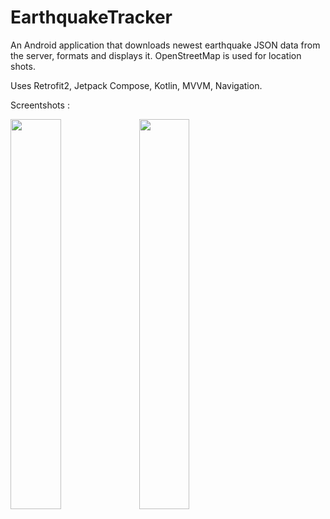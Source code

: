 # EarthquakeTracker

An Android application that downloads newest earthquake JSON data from the server, formats and displays it. 
OpenStreetMap is used for location shots.

Uses Retrofit2, Jetpack Compose, Kotlin, MVVM, Navigation.

Screentshots :

<img src="https://i.imgur.com/RnUVYZB.jpg" width=40% height=40%>
<img src="https://i.imgur.com/JOoXusF.jpg" width=40% height=40%>
